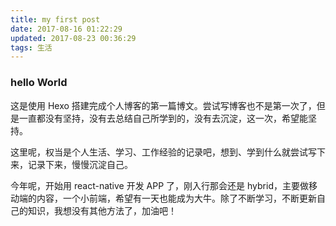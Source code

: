 ```yaml
---
title: my first post
date: 2017-08-16 01:22:29
updated: 2017-08-23 00:36:29
tags: 生活
---
```


### hello World
这是使用 Hexo 搭建完成个人博客的第一篇博文。尝试写博客也不是第一次了，但是一直都没有坚持，没有去总结自己所学到的，没有去沉淀，这一次，希望能坚持。

这里呢，权当是个人生活、学习、工作经验的记录吧，想到、学到什么就尝试写下来，记录下来，慢慢沉淀自己。

今年呢，开始用 react-native 开发 APP 了，刚入行那会还是 hybrid，主要做移动端的内容，一个小前端，希望有一天也能成为大牛。除了不断学习，不断更新自己的知识，我想没有其他方法了，加油吧！ 

